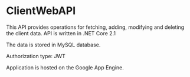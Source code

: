 # ClientWebAPI

This API provides operations for fetching, adding, modifying and deleting the client data.
API is written in .NET Core 2.1

The data is stored in MySQL database.

Authorization type: JWT

Application is hosted on the Google App Engine.
